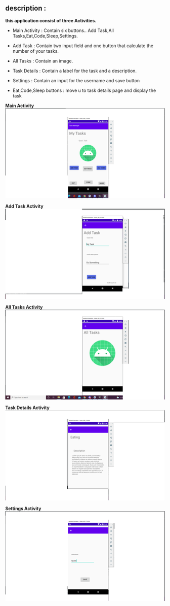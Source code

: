## description :

**this application consist of three Activities.**
  - Main Activity : Contain six buttons.. Add Task,All Tasks,Eat,Code,Sleep,Settings.
  - Add Task : Contain two input field and one button that calculate the number of your tasks.
  - All Tasks : Contain an image.
  - Task Details : Contain a label for the task and a description.
  - Settings : Contain an input for the username and save button
    

  - Eat,Code,Sleep buttons : move u to task details page and display the task


**Main Activity**
![image description](screenshots/and11.png)

**Add Task Activity**
![image description](screenshots/and2.png)

**All Tasks Activity**
![image description](screenshots/and3.png)

**Task Details Activity**
![image description](screenshots/and22.png)

**Settings Activity**
![image description](screenshots/and33.png)
